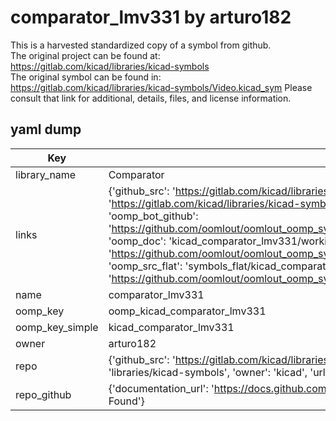 # comparator_lmv331 by arturo182  
This is a harvested standardized copy of a symbol from github.  
The original project can be found at:  
https://gitlab.com/kicad/libraries/kicad-symbols  
The original symbol can be found in:
https://gitlab.com/kicad/libraries/kicad-symbols/Video.kicad_sym
Please consult that link for additional, details, files, and license information.  
## yaml dump  
| Key | Value |  
| --- | --- |  
| library_name | Comparator |  
| links | {'github_src': 'https://gitlab.com/kicad/libraries/kicad-symbols/Video.kicad_sym', 'github_src_repo': 'https://gitlab.com/kicad/libraries/kicad-symbols', 'oomp_bot': 'kicad_comparator_lmv331/working', 'oomp_bot_github': 'https://github.com/oomlout/oomlout_oomp_symbol_bot/tree/main/kicad_comparator_lmv331/working', 'oomp_doc': 'kicad_comparator_lmv331/working', 'oomp_doc_github': 'https://github.com/oomlout/oomlout_oomp_symbol_doc/tree/main/kicad_comparator_lmv331/working', 'oomp_src_flat': 'symbols_flat/kicad_comparator_lmv331/working', 'oomp_src_flat_github': 'https://github.com/oomlout/oomlout_oomp_symbol_src/tree/main/kicad_comparator_lmv331/working'} |  
| name | comparator_lmv331 |  
| oomp_key | oomp_kicad_comparator_lmv331 |  
| oomp_key_simple | kicad_comparator_lmv331 |  
| owner | arturo182 |  
| repo | {'github_src': 'https://gitlab.com/kicad/libraries/kicad-symbols/Video.kicad_sym', 'name': 'libraries/kicad-symbols', 'owner': 'kicad', 'url': 'https://gitlab.com/kicad/libraries/kicad-symbols'} |  
| repo_github | {'documentation_url': 'https://docs.github.com/rest/repos/repos#get-a-repository', 'message': 'Not Found'} |  

